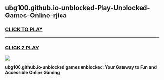 
## ubg100.github.io-unblocked-Play-Unblocked-Games-Online-rjica
<h3>
<a href="https://premium76.site?title=ubg100.github.io-unblocked&ref=25A">CLICK TO PLAY</a></h3>
<hr>

<h3>
<a href="https://premium76.site?title=ubg100.github.io-unblocked&ref=25A">CLICK 2 PLAY</a>
  
</h3>

<a href="https://premium76.site?title=ubg100.github.io-unblocked&ref=25A"><img src="https://clearcache.store/games.png"></a>


**ubg100.github.io-unblocked games unblocked: Your Gateway to Fun and Accessible Online Gaming**
